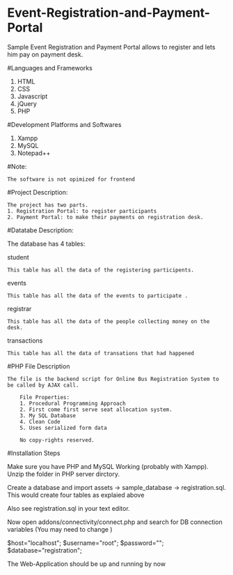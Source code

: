 # Event-Registration-and-Payment-Portal
Sample Event Registration and Payment Portal allows to register and lets him pay on payment desk.


#Languages and Frameworks

1. HTML
2. CSS 
3. Javascript
4. jQuery
5. PHP

#Development Platforms and Softwares

1. Xampp
2. MySQL
3. Notepad++

#Note: 
    
    The software is not opimized for frontend 

#Project Description:
	
	The project has two parts.
	1. Registration Portal: to register participants
	2. Payment Portal: to make their payments on registration desk.

#Datatabe Description:

The database has 4 tables:

student
	
	This table has all the data of the registering participents. 
	
events
	
	This table has all the data of the events to participate . 

registrar
	
	This table has all the data of the people collecting money on the desk.

 transactions
 
 	This table has all the data of transations that had happened
	
	

#PHP File Description 

    The file is the backend script for Online Bus Registration System to be called by AJAX call.
		
		File Properties:
		1. Procedural Programming Approach
		2. First come first serve seat allocation system.
		3. My SQL Database 
		4. Clean Code
		5. Uses serialized form data
		
		No copy-rights reserved.
		
#Installation Steps

  Make sure you have PHP and MySQL Working (probably with Xampp).
  Unzip the folder in PHP server dirctory. 
  
  Create a database and import assets -> sample_database -> registration.sql. This would create four tables as explaied above
  
  Also see registration.sql in your text editor.
  
  Now open addons/connectivity/connect.php and search for DB connection variables (You may need to change )
 
  $host="localhost";	$username="root";	$password=""; 		$database="registration";
  
  The Web-Application should be up and running by now
